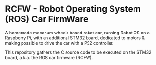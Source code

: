 # RCFW - Robot Operating System (ROS) Car FirmWare

A homemade mecanum wheels based robot car, running Robot OS on a Raspberry Pi, with an additional STM32 board, dedicated to motors & making possible to drive the car with a PS2 controller.

This repository gathers the C source code to be executed on the STM32 board, a.k.a. the ROS car firmware (RCFW).
